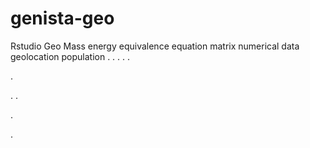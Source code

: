 # genista-geo
Rstudio Geo Mass energy equivalence equation matrix numerical data geolocation population
.
.
.
.
.




.






















.
.


























.











.





